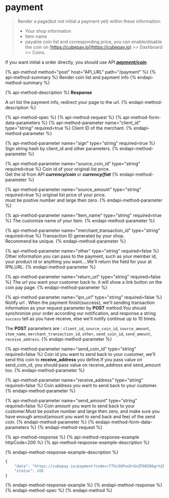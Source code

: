 # payment

> Render a page\(but not initial a payment yet\) within these information:
>
> * Your shop information
> * Item name
> * payable coin list and corresponding price, you can enable/disable the coin on [https://cubepay.io](https://cubepay.io) &gt;&gt; Dashboard &gt;&gt; Coins.

If you want initial a order directly, you should use API [_**payment/coin**_](payment-coin.md).

{% api-method method="post" host="API\_URL" path="/payment" %}
{% api-method-summary %}
Render coin list and payment info
{% endapi-method-summary %}

{% api-method-description %}
**Response**  
  
A url list the payment info, redirect your page to the url.
{% endapi-method-description %}

{% api-method-spec %}
{% api-method-request %}
{% api-method-form-data-parameters %}
{% api-method-parameter name="client\_id" type="string" required=true %}
Client ID of the merchant.
{% endapi-method-parameter %}

{% api-method-parameter name="sign" type="string" required=true %}
Sign string hash by client\_id and other parameters.
{% endapi-method-parameter %}

{% api-method-parameter name="source\_coin\_id" type="string" required=true %}
Coin id of your original list price.  
Get the id from API _**currency/coin**_ or _**currency/fiat**_
{% endapi-method-parameter %}

{% api-method-parameter name="source\_amount" type="string" required=true %}
original list price of your price.  
must be postive number and large then zero.
{% endapi-method-parameter %}

{% api-method-parameter name="item\_name" type="string" required=true %}
The customize name of your item.
{% endapi-method-parameter %}

{% api-method-parameter name="merchant\_transaction\_id" type="string" required=true %}
Transaction ID generated by your shop.  
Recommend be unique.
{% endapi-method-parameter %}

{% api-method-parameter name="other" type="string" required=false %}
Other information you can pass to the payment, such as your member id, your product id or anything you want....We'll return the field for your at IPN\_URL.
{% endapi-method-parameter %}

{% api-method-parameter name="return\_url" type="string" required=false %}
The url you want your customer back to. it will show a link button on the coin pay page.
{% endapi-method-parameter %}

{% api-method-parameter name="ipn\_url" type="string" required=false %}
Notify url . When the payment finish\(success\), we'll sending transaction information as your request parameter by **POST** method.You should synchronize your order according our notification, and response a string `success` tell as you have receive, else we'll notify continue up to 10 times.   
  
The **POST** parameters are : `client_id`, `source_coin_id`, `source_amount`, `item_name`, `merchant_transaction_id`, `other`, `send_coin_id`, `send_amount`, `receive_address`.
{% endapi-method-parameter %}

{% api-method-parameter name="send\_coin\_id" type="string" required=false %}
Coin id you want to send back to your customer, we'll send this coin to **receive\_address** you define.If you pass value on send\_coin\_id, you should pass value on receive\_address and send\_amount too.
{% endapi-method-parameter %}

{% api-method-parameter name="receive\_address" type="string" required=false %}
Coin address you want to send back to your customer.
{% endapi-method-parameter %}

{% api-method-parameter name="send\_amount" type="string" required=false %}
Coin amount you want to send back to your customer.Must be postive number and large then zero, and make sure you have enough amout\(amount you want to send back and fee\) of the send coin.
{% endapi-method-parameter %}
{% endapi-method-form-data-parameters %}
{% endapi-method-request %}

{% api-method-response %}
{% api-method-response-example httpCode=200 %}
{% api-method-response-example-description %}

{% endapi-method-response-example-description %}

```javascript
{
    "data": "https://cubepay.io/payment?code=r77hz3GPesDrGnZFbRZ86gr%2B6B38uIbBwCn3T5WhSl9o1G31AgaQDukI2wZt3l2k9EdgJEmMQzzlE8kw4sZ0WT36%2B7wMISGxFFLPI1M%2F81sSjnMIoqxu16hRum5cn5Kee2u9c62gJTWdSU3cieFQCD7uGBSJtklnCupSm9iCoLIPKAwO2DNuIW%2BYlTfytfOn6XdrUoAX3goyI3%2FRZ1s54YWMhcjl9Jq773p7bKUxyoPM3BOpmLdnmk7IpcvdnwHXcQ4PoIgZibIwIDvC4tbTtxt%2B8xTggelpYLXZNQb6WvvHipdSGSXZutu%2FBrjH2axB1KoB0PHJVIULofqz2DxqRyxMGlouIsfWN7tnuXUFotxMwOJTMTnjJqi7vcAPxeV0qeMIbExIc12gGw28LbsDb7xJqw2%2B1CRCOm6putQXKfxZY4ozOTIUACgiMU3%2BEL4Uglw3sMzWjdMVSA%3D%3D",
    "status": 200
}
```
{% endapi-method-response-example %}
{% endapi-method-response %}
{% endapi-method-spec %}
{% endapi-method %}

